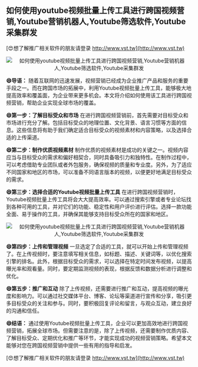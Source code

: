 ## **如何使用youtube视频批量上传工具进行跨国视频营销,Youtube营销机器人,Youtube筛选软件,Youtube采集群发**

[😍想了解推广相关软件的朋友请登录 http://www.vst.tw](http://www.vst.tw)

 <center><img src="https://vst.tw/MP4/tuiguang/png/7.png" alt="如何使用youtube视频批量上传工具进行跨国视频营销,Youtube营销机器人,Youtube筛选软件,Youtube采集群发"></center>

**😄导语：**
随着互联网的迅速发展，视频营销已经成为企业推广产品和服务的重要手段之一。而在跨国市场的拓展中，利用Youtube视频批量上传工具，能够极大地提高效率和覆盖面，为企业带来更多机会。本文将介绍如何使用该工具进行跨国视频营销，帮助企业实现全球市场的覆盖。

**😄第一步：了解目标受众和市场**
在进行跨国视频营销前，首先需要对目标受众和市场进行充分了解。包括目标受众的地理位置、文化背景、语言习惯等方面的信息。这些信息将有助于我们确定适合目标受众的视频素材和内容策略，以及选择合适的上传渠道。

**😄第二步：制作优质视频素材**
制作优质的视频素材是成功的关键之一。视频内容应当与目标受众的需求和偏好相契合，同时具备吸引力和独特性。在制作过程中，可以考虑借助专业团队或者外包服务，确保视频的质量和专业度。另外，为了适应不同国家和地区的市场，可以准备不同语言版本的视频，以便更好地满足目标受众的需求。

**😄第三步：选择合适的Youtube视频批量上传工具**
在进行跨国视频营销时，Youtube视频批量上传工具将会大大提高效率。可以通过搜索引擎或者专业论坛找到各种可用的工具，并对它们的功能、稳定性和用户评价进行评估。选择一款功能全面、易于操作的工具，并确保其能够支持目标受众所在的国家和地区。

 <center><img src="https://vst.tw/MP4/tuiguang/png/6.png" alt="如何使用youtube视频批量上传工具进行跨国视频营销,Youtube营销机器人,Youtube筛选软件,Youtube采集群发"></center>

**😄第四步：上传和管理视频**
一旦选定了合适的工具，就可以开始上传和管理视频了。在上传视频时，要注意填写相关信息，如标题、描述、关键词等，以优化搜索引擎的排名。此外，根据目标受众的需求，可以选择在特定时间发布视频，以提高曝光率和观看量。同时，要定期监测视频的表现，根据反馈和数据分析进行调整和优化。

**😄第五步：推广和互动**
除了上传视频，还需要进行推广和互动，提高视频的曝光度和影响力。可以通过社交媒体平台、博客、论坛等渠道进行宣传和分享，吸引更多目标受众的关注和参与。同时，要积极回复评论和留言，与观众互动，建立良好的沟通和信任。

**😄结语：**
通过使用Youtube视频批量上传工具，企业可以更加高效地进行跨国视频营销，拓展全球市场。但需要注意的是，除了上传视频，还需要制作优质内容、了解目标受众、定期优化和推广等环节，才能实现成功的视频营销策略。希望本文能够对您在跨国视频营销中提供一些有用的指导和启发。

[😍想了解推广相关软件的朋友请登录 http://www.vst.tw](http://www.vst.tw)



